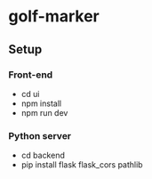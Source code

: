 # golf-marker

## Setup

### Front-end

- cd ui
- npm install
- npm run dev

### Python server

- cd backend
- pip install flask flask_cors pathlib
